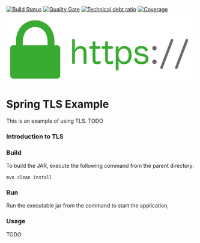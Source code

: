 [![Build Status][travis-badge]][travis-badge-url]
[![Quality Gate][sonarqube-badge]][sonarqube-badge-url] 
[![Technical debt ratio][technical-debt-ratio-badge]][technical-debt-ratio-badge-url] 
[![Coverage][coverage-badge]][coverage-badge-url]

![](./img/tls.jpg)

Spring TLS Example
==================================
This is an example of using TLS.
TODO

### Introduction to TLS

### Build
To build the JAR, execute the following command from the parent directory:

```
mvn clean install
```

### Run
Run the executable jar from the command to start the application,

### Usage
TODO


[travis-badge]: https://travis-ci.org/indrabasak/spring-tls-example.svg?branch=master
[travis-badge-url]: https://travis-ci.org/indrabasak/spring-tls-example/

[sonarqube-badge]: https://sonarcloud.io/api/badges/gate?key=com.basaki:spring-tls-example
[sonarqube-badge-url]: https://sonarcloud.io/dashboard/index/com.basaki:spring-tls-example 

[technical-debt-ratio-badge]: https://sonarcloud.io/api/badges/measure?key=com.basaki:spring-tls-example&metric=sqale_debt_ratio
[technical-debt-ratio-badge-url]: https://sonarcloud.io/dashboard/index/com.basaki:spring-tls-example 

[coverage-badge]: https://sonarcloud.io/api/badges/measure?key=com.basaki:spring-tls-example&metric=coverage
[coverage-badge-url]: https://sonarcloud.io/dashboard/index/com.basaki:spring-tls-example